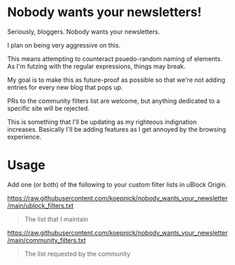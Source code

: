 # Nobody wants your newsletters!
Seriously, bloggers. Nobody wants your newsletters. 

I plan on being very aggressive on this. 

This means attempting to counteract psuedo-random naming of elements. As I'm futzing with the regular expressions, things may break.

My goal is to make this as future-proof as possible so that we're not adding entries for every new blog that pops up.

PRs to the community filters list are welcome, but anything dedicated to a specific site will be rejected. 

This is something that I'll be updating as my righteous indignation increases. Basically I'll be adding features as I get annoyed by the browsing experience. 

# Usage

Add one (or both) of the following to your custom filter lists in uBlock Origin.


https://raw.githubusercontent.com/koepnick/nobody_wants_your_newsletter/main/ublock_filters.txt
> The list that I maintain

https://raw.githubusercontent.com/koepnick/nobody_wants_your_newsletter/main/community_filters.txt
> The list requested by the community
